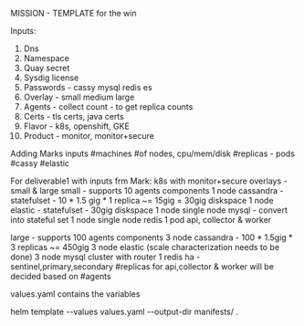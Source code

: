 MISSION - TEMPLATE for the win

Inputs:

1.  Dns
2.  Namespace
3.  Quay secret
4.  Sysdig license
5.  Passwords - cassy mysql redis es
6.  Overlay - small medium large
7.  Agents - collect count - to get replica counts
8.  Certs - tls certs, java certs
9.  Flavor - k8s, openshift, GKE
10. Product - monitor, monitor+secure

Adding Marks inputs
#machines #of nodes, cpu/mem/disk
#replicas - pods #cassy #elastic

For deliverable1 with inputs frm Mark:
k8s with monitor+secure
overlays - small & large
small - supports 10 agents
  components
   1 node cassandra - statefulset - 10 * 1.5 gig * 1 replica ~= 15gig = 30gig diskspace
   1 node elastic - statefulset - 30gig diskspace
   1 node single node mysql - convert into stateful set
   1 node single node redis
   1 pod api, collector & worker

large - supports 100 agents
  components
  3 node cassandra - 100 * 1.5gig * 3 replicas ~= 450gig
  3 node elastic (scale characterization needs to be done)
  3 node mysql cluster with router
  1 redis ha - sentinel,primary,secondary
  #replicas for api,collector & worker will be decided based on #agents 
 

values.yaml contains the variables

helm template --values values.yaml --output-dir manifests/ .
